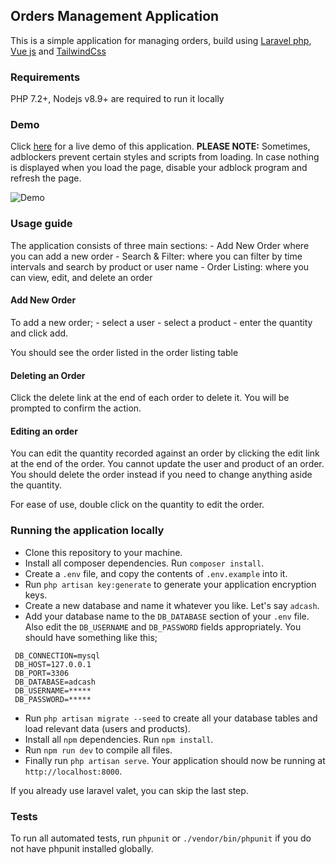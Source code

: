 ## Orders Management Application
This is a simple application for managing orders, build using [Laravel php](https://laravel.com), [Vue js](https://vuejs.org) and [TailwindCss](https://tailwindcss.com)

### Requirements
PHP 7.2+, Nodejs v8.9+ are required to run it locally

### Demo
Click [here](https://adcash.tosinsoremekun.com/) for a live demo of this application. **PLEASE NOTE:** Sometimes, adblockers prevent certain styles and scripts from loading. In case nothing is displayed when you load the page, disable your adblock program and refresh the page.


![Demo](https://tosinsoremekun.s3.eu-central-1.amazonaws.com/Screen+Shot+2019-12-15+at+5.51.13+AM.png)


### Usage guide
The application consists of three main sections:
    - Add New Order where you can add a new order
    - Search & Filter: where you can filter by time intervals and search by product or user name
    - Order Listing: where you can view, edit, and delete an order
    
#### Add New Order
To add a new order;
    - select a user
    - select a product
    - enter the quantity and click add.
    
You should see the order listed in the order listing table

#### Deleting an Order
Click the delete link at the end of each order to delete it. You will be prompted to confirm the action.

#### Editing an order
You can edit the quantity recorded against an order by clicking the edit link at the end of the order. You cannot update the user and product of an order. You should delete the order instead if you need to change anything aside the quantity.

For ease of use, double click on the quantity to edit the order.

### Running the application locally

   - Clone this repository to your machine.
   - Install all composer dependencies. Run `composer install`.
   - Create a `.env` file, and copy the contents of `.env.example` into it.
   - Run `php artisan key:generate` to generate your application encryption keys.
   - Create a new database and name it whatever you like. Let's say `adcash`.
   - Add your database name to the `DB_DATABASE` section of your `.env` file. Also edit the `DB_USERNAME` and `DB_PASSWORD` fields appropriately. You should have something like this;
   ```env
    DB_CONNECTION=mysql
    DB_HOST=127.0.0.1
    DB_PORT=3306
    DB_DATABASE=adcash
    DB_USERNAME=*****
    DB_PASSWORD=*****
   ```
   - Run `php artisan migrate --seed` to create all your database tables and load relevant data (users and products).
   - Install all `npm` dependencies. Run `npm install`.
   - Run `npm run dev` to compile all files.
   - Finally run `php artisan serve`. Your application should now be running at `http://localhost:8000`.
   
If you already use laravel valet, you can skip the last step.


### Tests
To run all automated tests, run `phpunit` or `./vendor/bin/phpunit` if you do not have phpunit installed globally.
